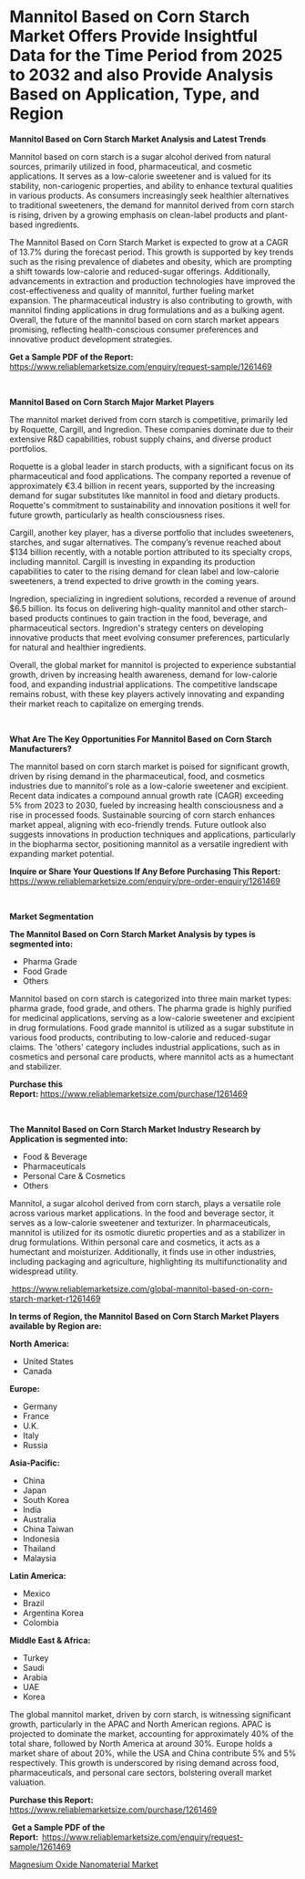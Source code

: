 <p><h1>Mannitol Based on Corn Starch Market Offers Provide Insightful Data for the Time Period from 2025 to 2032 and also Provide Analysis Based on Application, Type, and Region</h1></p><p><strong>Mannitol Based on Corn Starch Market Analysis and Latest Trends</strong></p>
<p><p>Mannitol based on corn starch is a sugar alcohol derived from natural sources, primarily utilized in food, pharmaceutical, and cosmetic applications. It serves as a low-calorie sweetener and is valued for its stability, non-cariogenic properties, and ability to enhance textural qualities in various products. As consumers increasingly seek healthier alternatives to traditional sweeteners, the demand for mannitol derived from corn starch is rising, driven by a growing emphasis on clean-label products and plant-based ingredients.</p><p>The Mannitol Based on Corn Starch Market is expected to grow at a CAGR of 13.7% during the forecast period. This growth is supported by key trends such as the rising prevalence of diabetes and obesity, which are prompting a shift towards low-calorie and reduced-sugar offerings. Additionally, advancements in extraction and production technologies have improved the cost-effectiveness and quality of mannitol, further fueling market expansion. The pharmaceutical industry is also contributing to growth, with mannitol finding applications in drug formulations and as a bulking agent. Overall, the future of the mannitol based on corn starch market appears promising, reflecting health-conscious consumer preferences and innovative product development strategies.</p></p>
<p><strong>Get a Sample PDF of the Report:&nbsp;</strong> <a href="https://www.reliablemarketsize.com/enquiry/request-sample/1261469?utm_campaign=2213&utm_medium=2&utm_source=Github&utm_content=ia&utm_term=02022025&utm_id=mannitol-based-on-corn-starch">https://www.reliablemarketsize.com/enquiry/request-sample/1261469</a></p>
<p>&nbsp;</p>
<p><strong>Mannitol Based on Corn Starch Major Market Players</strong></p>
<p><p>The mannitol market derived from corn starch is competitive, primarily led by Roquette, Cargill, and Ingredion. These companies dominate due to their extensive R&D capabilities, robust supply chains, and diverse product portfolios.</p><p>Roquette is a global leader in starch products, with a significant focus on its pharmaceutical and food applications. The company reported a revenue of approximately €3.4 billion in recent years, supported by the increasing demand for sugar substitutes like mannitol in food and dietary products. Roquette's commitment to sustainability and innovation positions it well for future growth, particularly as health consciousness rises.</p><p>Cargill, another key player, has a diverse portfolio that includes sweeteners, starches, and sugar alternatives. The company’s revenue reached about $134 billion recently, with a notable portion attributed to its specialty crops, including mannitol. Cargill is investing in expanding its production capabilities to cater to the rising demand for clean label and low-calorie sweeteners, a trend expected to drive growth in the coming years.</p><p>Ingredion, specializing in ingredient solutions, recorded a revenue of around $6.5 billion. Its focus on delivering high-quality mannitol and other starch-based products continues to gain traction in the food, beverage, and pharmaceutical sectors. Ingredion's strategy centers on developing innovative products that meet evolving consumer preferences, particularly for natural and healthier ingredients.</p><p>Overall, the global market for mannitol is projected to experience substantial growth, driven by increasing health awareness, demand for low-calorie food, and expanding industrial applications. The competitive landscape remains robust, with these key players actively innovating and expanding their market reach to capitalize on emerging trends.</p></p>
<p>&nbsp;</p>
<p><strong>What Are The Key Opportunities For Mannitol Based on Corn Starch Manufacturers?</strong></p>
<p><p>The mannitol based on corn starch market is poised for significant growth, driven by rising demand in the pharmaceutical, food, and cosmetics industries due to mannitol's role as a low-calorie sweetener and excipient. Recent data indicates a compound annual growth rate (CAGR) exceeding 5% from 2023 to 2030, fueled by increasing health consciousness and a rise in processed foods. Sustainable sourcing of corn starch enhances market appeal, aligning with eco-friendly trends. Future outlook also suggests innovations in production techniques and applications, particularly in the biopharma sector, positioning mannitol as a versatile ingredient with expanding market potential.</p></p>
<p><strong>Inquire or Share Your Questions If Any Before Purchasing This Report:</strong> <a href="https://www.reliablemarketsize.com/enquiry/pre-order-enquiry/1261469?utm_campaign=2213&utm_medium=2&utm_source=Github&utm_content=ia&utm_term=02022025&utm_id=mannitol-based-on-corn-starch">https://www.reliablemarketsize.com/enquiry/pre-order-enquiry/1261469</a></p>
<p>&nbsp;</p>
<p><strong>Market Segmentation</strong></p>
<p><strong>The Mannitol Based on Corn Starch Market Analysis by types is segmented into:</strong></p>
<p><ul><li>Pharma Grade</li><li>Food Grade</li><li>Others</li></ul></p>
<p><p>Mannitol based on corn starch is categorized into three main market types: pharma grade, food grade, and others. The pharma grade is highly purified for medicinal applications, serving as a low-calorie sweetener and excipient in drug formulations. Food grade mannitol is utilized as a sugar substitute in various food products, contributing to low-calorie and reduced-sugar claims. The 'others' category includes industrial applications, such as in cosmetics and personal care products, where mannitol acts as a humectant and stabilizer.</p></p>
<p><strong>Purchase this Report:&nbsp;</strong><a href="https://www.reliablemarketsize.com/purchase/1261469?utm_campaign=2213&utm_medium=2&utm_source=Github&utm_content=ia&utm_term=02022025&utm_id=mannitol-based-on-corn-starch">https://www.reliablemarketsize.com/purchase/1261469</a></p>
<p>&nbsp;</p>
<p><strong>The Mannitol Based on Corn Starch Market Industry Research by Application is segmented into:</strong></p>
<p><ul><li>Food & Beverage</li><li>Pharmaceuticals</li><li>Personal Care & Cosmetics</li><li>Others</li></ul></p>
<p><p>Mannitol, a sugar alcohol derived from corn starch, plays a versatile role across various market applications. In the food and beverage sector, it serves as a low-calorie sweetener and texturizer. In pharmaceuticals, mannitol is utilized for its osmotic diuretic properties and as a stabilizer in drug formulations. Within personal care and cosmetics, it acts as a humectant and moisturizer. Additionally, it finds use in other industries, including packaging and agriculture, highlighting its multifunctionality and widespread utility.</p></p>
<p><a href="https://www.reliablemarketsize.com/global-mannitol-based-on-corn-starch-market-r1261469?utm_campaign=2213&utm_medium=2&utm_source=Github&utm_content=ia&utm_term=02022025&utm_id=mannitol-based-on-corn-starch">&nbsp;https://www.reliablemarketsize.com/global-mannitol-based-on-corn-starch-market-r1261469</a></p>
<p><strong>In terms of Region, the Mannitol Based on Corn Starch Market Players available by Region are:</strong></p>
<p>
    <p> <strong> North America: </strong>
        <ul>
            <li>United States</li>
            <li>Canada</li>
        </ul>
        </p> 
    <p> <strong> Europe: </strong>
        <ul>
            <li>Germany</li>
            <li>France</li>
            <li>U.K.</li>
            <li>Italy</li>
            <li>Russia</li>
        </ul>
        </p> 
    <p> <strong> Asia-Pacific: </strong>
        <ul>
            <li>China</li>
            <li>Japan</li>
            <li>South Korea</li>
            <li>India</li>
            <li>Australia</li>
            <li>China Taiwan</li>
            <li>Indonesia</li>
            <li>Thailand</li>
            <li>Malaysia</li>
        </ul>
        </p> 
    <p> <strong> Latin America: </strong>
        <ul>
            <li>Mexico</li>
            <li>Brazil</li>
            <li>Argentina Korea</li>
            <li>Colombia</li>
        </ul>
        </p> 
    <p> <strong> Middle East & Africa: </strong>
        <ul>
            <li>Turkey</li>
            <li>Saudi</li>
            <li>Arabia</li>
            <li>UAE</li>
            <li>Korea</li>
        </ul>
    </p>
    </p>
<p><p>The global mannitol market, driven by corn starch, is witnessing significant growth, particularly in the APAC and North American regions. APAC is projected to dominate the market, accounting for approximately 40% of the total share, followed by North America at around 30%. Europe holds a market share of about 20%, while the USA and China contribute 5% and 5% respectively. This growth is underscored by rising demand across food, pharmaceuticals, and personal care sectors, bolstering overall market valuation.</p></p>
<p><strong>Purchase this Report: </strong><a href="https://www.reliablemarketsize.com/purchase/1261469?utm_campaign=2213&utm_medium=2&utm_source=Github&utm_content=ia&utm_term=02022025&utm_id=mannitol-based-on-corn-starch">https://www.reliablemarketsize.com/purchase/1261469</a></p>
<p>&nbsp;<strong>Get a Sample PDF of the Report:&nbsp;&nbsp;</strong><a href="https://www.reliablemarketsize.com/enquiry/request-sample/1261469?utm_campaign=2213&utm_medium=2&utm_source=Github&utm_content=ia&utm_term=02022025&utm_id=mannitol-based-on-corn-starch">https://www.reliablemarketsize.com/enquiry/request-sample/1261469</a></p>
<p><strong></strong></p>
<p><p><a href="https://github.com/FahadAhmed223/Market-Research-Report-List-1/blob/main/magnesium-oxide-nanomaterial-market.md?utm_campaign=2213&utm_medium=2&utm_source=Github&utm_content=ia&utm_term=02022025&utm_id=mannitol-based-on-corn-starch">Magnesium Oxide Nanomaterial Market</a></p></p>